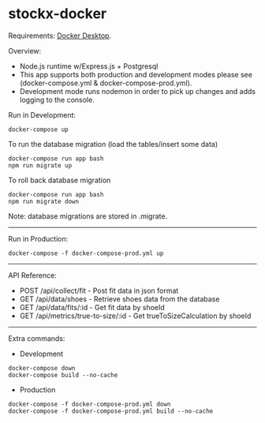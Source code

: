 # stockx-docker

Requirements:
[Docker Desktop](https://www.docker.com/products/docker-desktop/).

Overview: 
* Node.js runtime w/Express.js + Postgresql
* This app supports both production and development modes please see (docker-compose.yml & docker-compose-prod.yml).
* Development mode runs nodemon in order to pick up changes and adds logging to the console.

Run in Development:
```
docker-compose up
```
To run the database migration (load the tables/insert some data)
```
docker-compose run app bash
npm run migrate up
```
To roll back database migration
```
docker-compose run app bash
npm run migrate down
```
Note: database migrations are stored in .migrate.

----------------------------------------------------

Run in Production:
```
docker-compose -f docker-compose-prod.yml up
```

----------------------------------------------------

API Reference:

* POST  /api/collect/fit - Post fit data in json format 
* GET   /api/data/shoes - Retrieve shoes data from the database
* GET   /api/data/fits/:id - Get fit data by shoeId 
* GET   /api/metrics/true-to-size/:id - Get trueToSizeCalculation by shoeId

----------------------------------------------------

Extra commands:
* Development
```
docker-compose down
docker-compose build --no-cache
```
* Production
```
docker-compose -f docker-compose-prod.yml down
docker-compose -f docker-compose-prod.yml build --no-cache
```
